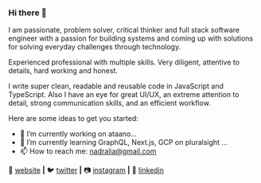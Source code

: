 ### Hi there 👋
I am passionate, problem solver, critical thinker and full stack software engineer with a passion for building systems and coming up with solutions for solving everyday challenges through technology. 

Experienced professional with multiple skills. Very diligent, attentive to details, hard working and honest.

I write super clean, readable and reusable code in JavaScript and TypeScript. Also I have an eye for great UI/UX, an extreme attention to detail, strong communication skills, and an efficient workflow.

Here are some ideas to get you started:

- 🔭 I’m currently working on ataano...
- 🌱 I’m currently learning GraphQL, Next.js, GCP on pluralsight ...
- 📫 How to reach me: nadralia@gmail.com

🏡 [website][website] **|** 
🐦 [twitter][twitter] **|** 
📷 [instagram][instagram] **|** 
👔 [linkedin][linkedin]

[website]: https://nadralia.github.io/adralianelson/
[twitter]: https://twitter.com/FieldMarshal256
[instagram]: https://www.instagram.com/nelsonadralia/
[linkedin]: https://www.linkedin.com/in/adralia-nelson-2a956564/
